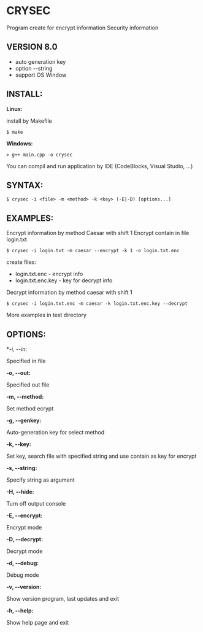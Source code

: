 CRYSEC
======

Program create for encrypt information
Security information


VERSION 8.0
-----------

+ auto generation key
+ option --string
+ support OS Window

INSTALL:
--------

**Linux:**

install by Makefile

	$ make

**Windows:**

	> g++ main.cpp -o crysec

You can compil and run application by IDE (CodeBlocks, Visual Studio, ...)


SYNTAX:
-------

	$ crysec -i <file> -m <method> -k <key> (-E|-D) [options...]


EXAMPLES:
---------

Encrypt information by method Caesar with shift 1
Encrypt contain in file login.txt

	$ crysec -i login.txt -m caesar --encrypt -k 1 -o login.txt.enc

create files:
- login.txt.enc - encrypt info
- login.txt.enc.key - key for decrypt info

Decrypt information by method caesar with shift 1

	$ crysec -i login.txt.enc -m caesar -k login.txt.enc.key --decrypt

More examples in test directory


OPTIONS:
--------

**-i, --in:*

Specified in file

**-o, --out:**

Specified out file

**-m, --method:**

Set method ecrypt

**-g, --genkey:**

Auto-generation key for select method

**-k, --key:**

Set key, search file with specified string and use contain as key for encrypt

**-s, --string:**

Specify string as argument

**-H, --hide:**

Turn off output console

**-E, --encrypt:**

Encrypt mode

**-D, --decrypt:**

Decrypt mode

**-d, --debug:**

Debug mode

**-v, --version:**

Show version program, last updates and exit

**-h, --help:**

Show help page and exit
